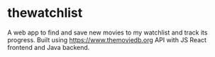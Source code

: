 # thewatchlist

A web app to find and save new movies to my watchlist and track its progress. Built using https://www.themoviedb.org API with JS React frontend and Java backend. 

